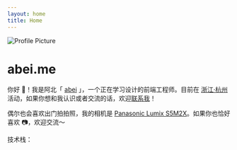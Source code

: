 ```yaml
---
layout: home
title: Home
---
```


<img
  src="/avatar.png"
  alt="Profile Picture"
  class="h-28 w-28 my-0 border-4 border-black rounded-full"
/>

# abei.me

你好 <span class="animate-wave text-4xl">👋</span>！我是阿北「 [abei](https://github.com/abeixiaolu) 」，一个正在学习设计的前端工程师。目前在 [浙江·杭州](https://www.google.com/maps/place/%E4%B8%AD%E5%9B%BD%E6%B5%99%E6%B1%9F%E7%9C%81%E6%9D%AD%E5%B7%9E%E5%B8%82/@30.2615835,120.006742,11z/data=!3m1!4b1!4m6!3m5!1s0x344bb629439aaa99:0xa7bfd183824de83a!8m2!3d30.2741499!4d120.15515!16zL20vMDE0dm00?entry=tts&g_ep=EgoyMDI0MTAxNC4wIPu8ASoASAFQAw%3D%3D) 活动，如果你想和我认识或者交流的话，欢迎[联系我](mailto:xiaoluabei@gmail.com)！

偶尔也会喜欢出门拍拍照，我的相机是 [Panasonic Lumix S5M2X](https://zh.wikipedia.org/wiki/%E6%9D%BE%E4%B8%8BLumix_DC-S5II/S5IIx)。如果你也恰好喜欢 📷，欢迎交流～

技术栈： <IconTag icon='i-logos-javascript' text='JavaScript'/> <IconTag icon='i-logos-typescript-icon' text='TypeScript'/> <IconTag icon='i-logos-vue' text='Vue'/> <IconTag icon='i-logos-nuxt-icon' text='Nuxt'/> <IconTag icon='i-logos-react' text='React'/> <IconTag icon='i-logos-nextjs-icon' text='Nextjs'/>
